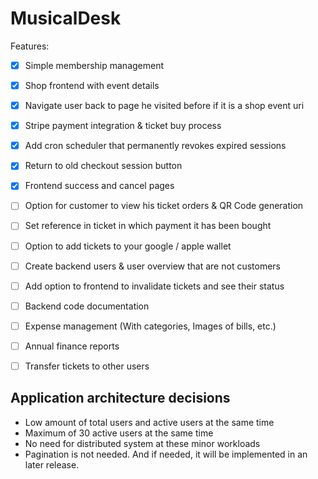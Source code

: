 # MusicalDesk

Features:

- [x] Simple membership management
- [x] Shop frontend with event details
- [x] Navigate user back to page he visited before if it is a shop event uri
- [x] Stripe payment integration & ticket buy process
- [x] Add cron scheduler that permanently revokes expired sessions
- [x] Return to old checkout session button
- [x] Frontend success and cancel pages
- [ ] Option for customer to view his ticket orders & QR Code generation
- [ ] Set reference in ticket in which payment it has been bought
- [ ] Option to add tickets to your google / apple wallet
- [ ] Create backend users & user overview that are not customers
- [ ] Add option to frontend to invalidate tickets and see their status
- [ ] Backend code documentation
- [ ] Expense management (With categories, Images of bills, etc.)
- [ ] Annual finance reports
- [ ] Transfer tickets to other users


## Application architecture decisions

- Low amount of total users and active users at the same time
- Maximum of 30 active users at the same time
- No need for distributed system at these minor workloads
- Pagination is not needed. And if needed, it will be implemented in an later release.
